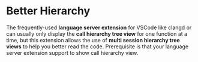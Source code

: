 # Better Hierarchy

The frequently-used **language server extension** for VSCode like clangd or can usually only display the **call hierarchy tree view** for one function at a time, but this extension allows the use of **multi session hierarchy tree views** to help you better read the code.
Prerequisite is that your language server extension support to show call hierarchy view.
